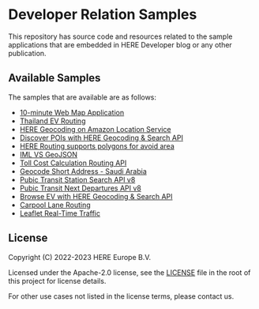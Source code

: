 # Developer Relation Samples

This repository has source code and resources related to the sample applications that are embedded in HERE Developer blog or any other publication.

## Available Samples

The samples that are available are as follows:

- [10-minute Web Map Application](https://github.com/heremaps/devrel-samples/tree/main/10-mins-web) 
- [Thailand EV Routing](https://github.com/heremaps/devrel-samples/tree/main/ev-routing-via-waypoints-thailand) 
- [HERE Geocoding on Amazon Location Service](https://github.com/heremaps/devrel-samples/tree/main/aws-here-geocoding)
- [Discover POIs with HERE Geocoding & Search API](https://github.com/heremaps/devrel-samples/tree/main/discover-poi)
- [HERE Routing supports polygons for avoid area](https://github.com/heremaps/devrel-samples/tree/main/polygon-avoid-routing)
- [IML VS GeoJSON](https://github.com/heremaps/devrel-samples/tree/main/iml-vs-geojson)
- [Toll Cost Calculation Routing API](https://github.com/heremaps/devrel-samples/tree/main/toll-cost-routing-api)
- [Geocode Short Address - Saudi Arabia](https://github.com/heremaps/devrel-samples/tree/main/geocode-short-address-sau)
- [Pubic Transit Station Search API v8](https://github.com/heremaps/devrel-samples/tree/main/public-transit-search-station)
- [Pubic Transit Next Departures API v8](https://github.com/heremaps/devrel-samples/tree/main/public-transit-next-departures)
- [Browse EV with HERE Geocoding & Search API](https://github.com/heremaps/devrel-samples/tree/main/browse-ev-geocoding)
- [Carpool Lane Routing](https://github.com/heremaps/devrel-samples/tree/main/carpool-lane-routing)
- [Leaflet Real-Time Traffic](https://github.com/heremaps/devrel-samples/tree/main/leaflet-traffic)


## License

Copyright (C) 2022-2023 HERE Europe B.V.

Licensed under the Apache-2.0 license, see the [LICENSE](./LICENSE) file in the root of this project for license details.

For other use cases not listed in the license terms, please contact us.
